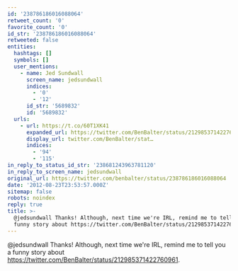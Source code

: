 ```yaml
---
id: '238786186016088064'
retweet_count: '0'
favorite_count: '0'
id_str: '238786186016088064'
retweeted: false
entities:
  hashtags: []
  symbols: []
  user_mentions:
    - name: Jed Sundwall
      screen_name: jedsundwall
      indices:
        - '0'
        - '12'
      id_str: '5689832'
      id: '5689832'
  urls:
    - url: https://t.co/60T1XK41
      expanded_url: https://twitter.com/BenBalter/status/212985371422760961
      display_url: twitter.com/BenBalter/stat…
      indices:
        - '94'
        - '115'
in_reply_to_status_id_str: '238681243963781120'
in_reply_to_screen_name: jedsundwall
original_url: https://twitter.com/benbalter/status/238786186016088064
date: '2012-08-23T23:53:57.000Z'
sitemap: false
robots: noindex
reply: true
title: >-
  @jedsundwall Thanks! Although, next time we're IRL, remind me to tell you a
  funny story about https://twitter.com/BenBalter/status/212985371422760961.
---
```


@jedsundwall Thanks! Although, next time we're IRL, remind me to tell you a funny story about https://twitter.com/BenBalter/status/212985371422760961.